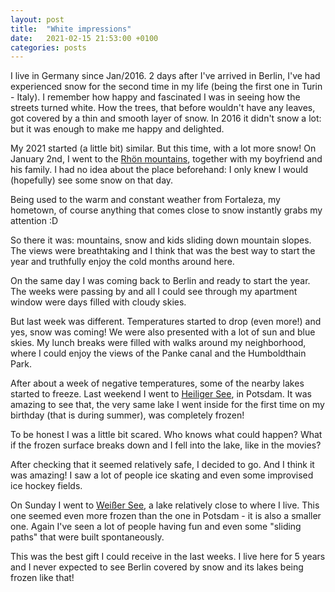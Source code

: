 ```yaml
---
layout: post
title:  "White impressions"
date:   2021-02-15 21:53:00 +0100
categories: posts
---
```


I live in Germany since Jan/2016. 2 days after I've arrived in Berlin, I've had experienced snow for the second time in my life (being the first one in Turin - Italy). I remember how happy and fascinated I was in seeing how the streets turned white. How the trees, that before wouldn't have any leaves, got covered by a thin and smooth layer of snow. In 2016 it didn't snow a lot: but it was enough to make me happy and delighted.

My 2021 started (a little bit) similar. But this time, with a lot more snow!
On January 2nd, I went to the [Rhön mountains](https://en.wikipedia.org/wiki/Rh%C3%B6n_Mountains), together with my boyfriend and his family. I had no idea about the place beforehand: I only knew I would (hopefully) see some snow on that day.

Being used to the warm and constant weather from Fortaleza, my hometown, of course anything that comes close to snow instantly grabs my attention :D

So there it was: mountains, snow and kids sliding down mountain slopes. The views were breathtaking and I think that was the best way to start the year and truthfully enjoy the cold months around here.

On the same day I was coming back to Berlin and ready to start the year.
The weeks were passing by and all I could see through my apartment window were days filled with cloudy skies.

But last week was different. Temperatures started to drop (even more!) and yes, snow was coming! We were also presented with a lot of sun and blue skies. My lunch breaks were filled with walks around my neighborhood, where I could enjoy the views of the Panke canal and the Humboldthain Park.

After about a week of negative temperatures, some of the nearby lakes started to freeze. Last weekend I went to [Heiliger See](https://en.wikipedia.org/wiki/Heiliger_See), in Potsdam. It was amazing to see that, the very same lake I went inside for the first time on my birthday (that is during summer), was completely frozen!

To be honest I was a little bit scared. Who knows what could happen? What if the frozen surface breaks down and I fell into the lake, like in the movies?

After checking that it seemed relatively safe, I decided to go. And I think it was amazing! I saw a lot of people ice skating and even some improvised ice hockey fields.

On Sunday I went to [Weißer See](https://en.wikipedia.org/wiki/Wei%C3%9Fer_See_%28Berlin%29), a lake relatively close to where I live. This one seemed even more frozen than the one in Potsdam - it is also a smaller one.
Again I've seen a lot of people having fun and even some "sliding paths" that were built spontaneously.

This was the best gift I could receive in the last weeks. I live here for 5 years and I never expected to see Berlin covered by snow and its lakes being frozen like that!